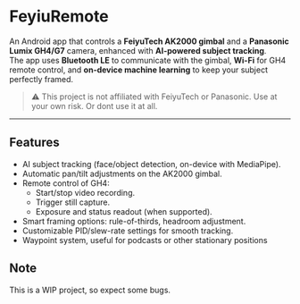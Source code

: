 # FeyiuRemote

An Android app that controls a **FeiyuTech AK2000 gimbal** and a **Panasonic Lumix GH4/G7** camera, enhanced with **AI-powered subject tracking**.  
The app uses **Bluetooth LE** to communicate with the gimbal, **Wi-Fi** for GH4 remote control, and **on-device machine learning** to keep your subject perfectly framed.

> ⚠️ This project is not affiliated with FeiyuTech or Panasonic. Use at your own risk. Or dont use it at all.

---

## Features

- AI subject tracking (face/object detection, on-device with MediaPipe).
- Automatic pan/tilt adjustments on the AK2000 gimbal.
- Remote control of GH4:
  - Start/stop video recording.
  - Trigger still capture.
  - Exposure and status readout (when supported).
- Smart framing options: rule-of-thirds, headroom adjustment.
- Customizable PID/slew-rate settings for smooth tracking.
- Waypoint system, useful for podcasts or other stationary positions

## Note
This is a WIP project, so expect some bugs.
